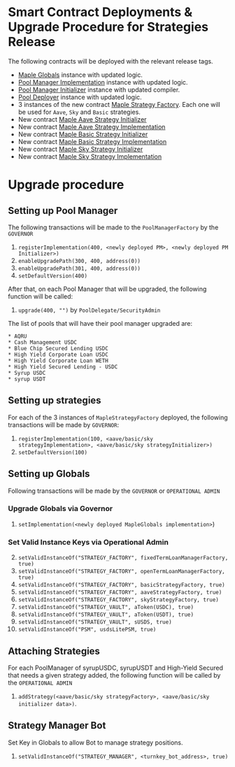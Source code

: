 # Smart Contract Deployments & Upgrade Procedure for Strategies Release

The following contracts will be deployed with the relevant release tags.

* [Maple Globals](https://github.com/maple-labs/globals-v2/blob/main/contracts/MapleGlobals.sol) instance with updated logic.
* [Pool Manager Implementation](https://github.com/maple-labs/pool-v2/blob/main/contracts/MaplePoolManager.sol) instance with updated logic.
* [Pool Manager Initializer](https://github.com/maple-labs/pool-v2/blob/main/contracts/proxy/MaplePoolManagerInitializer.sol) instance with updated compiler.
* [Pool Deployer](https://github.com/maple-labs/pool-v2/blob/main/contracts/MaplePoolDeployer.sol) instance with updated logic.
* 3 instances of the new contract [Maple Strategy Factory](https://github.com/maple-labs/maple-strategies/blob/main/contracts/proxy/MapleStrategyFactory.sol). Each one will be used for `Aave`, `Sky` and `Basic` strategies.
* New contract [Maple Aave Strategy Initializer](https://github.com/maple-labs/maple-strategies/blob/main/contracts/proxy/aaveStrategy/MapleAaveStrategyInitializer.sol)
* New contract [Maple Aave Strategy Implementation](https://github.com/maple-labs/maple-strategies/blob/main/contracts/MapleAaveStrategy.sol)
* New contract [Maple Basic Strategy Initializer](https://github.com/maple-labs/maple-strategies/blob/main/contracts/proxy/basicStrategy/MapleBasicStrategyInitializer.sol)
* New contract [Maple Basic Strategy Implementation](https://github.com/maple-labs/maple-strategies/blob/main/contracts/MapleBasicStrategy.sol)
* New contract [Maple Sky Strategy Initializer](https://github.com/maple-labs/maple-strategies/blob/main/contracts/proxy/skyStrategy/MapleSkyStrategyInitializer.sol)
* New contract [Maple Sky Strategy Implementation](https://github.com/maple-labs/maple-strategies/blob/main/contracts/MapleSkyStrategy.sol)

# Upgrade procedure

## Setting up Pool Manager
The following transactions will be made to the `PoolManagerFactory` by the `GOVERNOR`
1. `registerImplementation(400, <newly deployed PM>, <newly deployed PM Initializer>)`
2. `enableUpgradePath(300, 400, address(0))`
3. `enableUpgradePath(301, 400, address(0))`
4. `setDefaultVersion(400)`

After that, on each Pool Manager that will be upgraded, the following function will be called:
1. `upgrade(400, "")` by `PoolDelegate/SecurityAdmin`

The list of pools that will have their pool manager upgraded are:
```
* AQRU
* Cash Management USDC
* Blue Chip Secured Lending USDC
* High Yield Corporate Loan USDC
* High Yield Corporate Loan WETH
* High Yield Secured Lending - USDC
* Syrup USDC
* syrup USDT
```

## Setting up strategies
For each of the 3 instances of `MapleStrategyFactory` deployed, the following transactions will be made by `GOVERNOR`:
1. `registerImplementation(100, <aave/basic/sky strategyImplementation>, <aave/basic/sky strategyInitializer>)`
2. `setDefaultVersion(100)`

## Setting up Globals
Following transactions will be made by the `GOVERNOR` or `OPERATIONAL ADMIN`

### Upgrade Globals via Governor
1. `setImplementation(<newly deployed MapleGlobals implementation>`)

### Set Valid Instance Keys via Operational Admin
2. `setValidInstanceOf("STRATEGY_FACTORY", fixedTermLoanManagerFactory, true)`
3. `setValidInstanceOf("STRATEGY_FACTORY", openTermLoanManagerFactory, true)`
4. `setValidInstanceOf("STRATEGY_FACTORY", basicStrategyFactory, true)`
5. `setValidInstanceOf("STRATEGY_FACTORY", aaveStrategyFactory, true)`
6. `setValidInstanceOf("STRATEGY_FACTORY", skyStrategyFactory, true)`
7. `setValidInstanceOf("STRATEGY_VAULT", aToken(USDC), true)`
8. `setValidInstanceOf("STRATEGY_VAULT", aToken(USDT), true)`
9. `setValidInstanceOf("STRATEGY_VAULT", sUSDS, true)`
10. `setValidInstanceOf("PSM", usdsLitePSM, true)`

## Attaching Strategies
For each PoolManager of syrupUSDC, syrupUSDT and High-Yield Secured that needs a given strategy added, the following function will be called by the `OPERATIONAL ADMIN`
1. `addStrategy(<aave/basic/sky strategyFactory>, <aave/basic/sky initializer data>)`.

## Strategy Manager Bot
Set Key in Globals to allow Bot to manage strategy positions.
1. `setValidInstanceOf("STRATEGY_MANAGER", <turnkey_bot_address>, true)`

